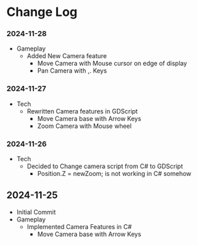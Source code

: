 # Change Log

### 2024-11-28
- Gameplay
    - Added New Camera feature
        - Move Camera with Mouse cursor on edge of display
        - Pan Camera with ,. Keys

### 2024-11-27
- Tech
    - Rewritten Camera features in GDScript
        - Move Camera base with Arrow Keys
        - Zoom Camera with Mouse wheel


### 2024-11-26
- Tech
    - Decided to Change camera script from C# to GDScript
        - Position.Z = newZoom; is not working in C# somehow

## 2024-11-25
- Initial Commit
- Gameplay
    - Implemented Camera Features in C#
        - Move Camera base with Arrow Keys